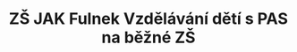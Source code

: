 ---
id: a94facad-9908-485c-a7d8-cfeec8bce7d6
title: ZŠ JAK Fulnek Vzdělávání dětí s PAS na běžné ZŠ
price: 40000
year: 2013
description: Projekt podpoří vytvoření výukového prostředí pro děti se speciálními potřebami (jako jsou například poruchy autistického spektra), které jsou schopny vzdělávat se s dětmi „zdravými“, potřebují pro to však jen trochu přizpůsobené podmínky. Díky realizaci tohoto projektu tak snad nebudou muset takto znevýhodněné děti z celého regionu do budoucna docházet do speciálních škol, ale budou se moci na ZŠ JAK ve Fulneku začlenit mezi ostatní, kteří je mohou motivovat a táhnout k lepším výkonům.
kouskovani: false
locationName: undefined
position:
  lng: 17.90196263255
  lat: 49.7151702752424
---